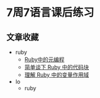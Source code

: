 # 7周7语言课后练习

## 文章收藏

+ ruby
  + [Ruby中的元编程](https://deathking.github.io/metaprogramming-in-ruby/chapter01.html)
  + [简单谈下 Ruby 中的代码块](https://jameszhan.github.io/2018/02/02/ruby-code-block.html)
  + [理解 Ruby 中的变量作用域](https://jameszhan.github.io/2018/02/03/ruby-variable-scope.html)
+ Io
   + ruby